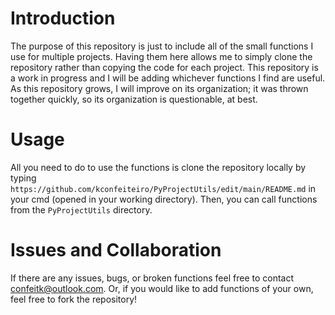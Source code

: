 # Introduction

The purpose of this repository is just to include all of the small functions I use for multiple projects. Having them here allows me to simply clone the repository rather than copying the code for each project. This repository is a work in progress and I will be adding whichever functions I find are useful. As this repository grows, I will improve on its organization; it was thrown together quickly, so its organization is questionable, at best.

# Usage

All you need to do to use the functions is clone the repository locally by typing `https://github.com/kconfeiteiro/PyProjectUtils/edit/main/README.md` in your cmd (opened in your working directory). Then, you can call functions from the `PyProjectUtils` directory.

# Issues and Collaboration

If there are any issues, bugs, or broken functions feel free to contact confeitk@outlook.com. Or, if you would like to add functions of your own, feel free to fork the repository!

